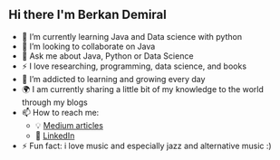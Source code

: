 ## Hi there I'm Berkan Demiral 

- 🌱 I’m currently learning Java and Data science with python
- 👯 I’m looking to collaborate on Java 
- 💬 Ask me about Java, Python or Data Science 
- :zap: I love researching, programming, data science, and books
- 🌱 I’m addicted to learning and growing every day
- :earth_africa: I am currently sharing a little bit of my knowledge to the world through my blogs
- 📫 How to reach me:
  - :bulb: [Medium articles](https://demiralbrkn.medium.com/)
  - :office: [LinkedIn](https://www.linkedin.com/in/berkan-d-37a9a618b/)
- ⚡ Fun fact: i love music and especially jazz and alternative music :)

<!-- [![My GitHub Stats](https://github-readme-stats.vercel.app/api/?username=BerkanDemiral&count_private=true&theme=tokyonight&showicons=true)]()
[![My GitHub Language Stats](https://github-readme-stats.vercel.app/api/top-langs/?username=BerkanDemiral&langs_count=5&theme=tokyonight)]()
-->
